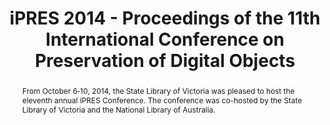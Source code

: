 ---
abstract: 'From October 6‐10, 2014, the State Library of Victoria was pleased to host
  the eleventh annual iPRES Conference. The conference was co-hosted by the State
  Library of Victoria and the National Library of Australia. '
creators:
- Coates, Serena
- King, Ross
- Knight, Steve
- Lee, Christopher
- McKinney, Peter
- O'Meara, Erin
- Pearson, David
date: null
document_url: https://services.phaidra.univie.ac.at/api/object/o:378066/download
grand_parent: iPRES
institutions: []
keywords:
- conferences
- state library of victoria
- national library of australia
- melbourne
- australia
- digital preservation
landing_page_url: https://phaidra.univie.ac.at/o:378066
language: eng
layout: publication
license: CC BY-NC-SA 3.0 AT
notes_url: null
parent: iPRES 2014
publication_type: proceedings
size: 39353324
slides_url: null
source_name: iPRES
stream_url: null
title: iPRES 2014 - Proceedings of the 11th International Conference on Preservation
  of Digital Objects
year: 2014
---